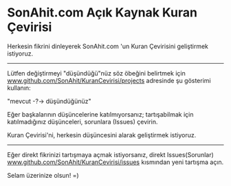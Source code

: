 # SonAhit.com Açık Kaynak Kuran Çevirisi

Herkesin fikrini dinleyerek SonAhit.com 'un Kuran Çevirisini geliştirmek istiyoruz.
____________________________________________________________________________________

Lütfen değiştirmeyi "düşündüğü"nüz söz öbeğini belirtmek için www.github.com/SonAhit/KuranCevirisi/projects adresinde şu gösterimi kullanın:

"mevcut -?-> düşündüğünüz"

Eğer başkalarının düşüncelerine katılmıyorsanız; tartışabilmak için katılmadığınız düşünceleri, sorunlara (Issues) çevirin.

Kuran Çevirisi'ni, herkesin düşüncesini alarak geliştirmek istiyoruz.
____________________________________________________________________________________

Eğer direkt fikrinizi tartışmaya açmak istiyorsanız, direkt Issues(Sorunlar) www.github.com/SonAhit/KuranCevirisi/issues kısmından yeni tartışma açın.

Selam üzerinize olsun! =)
